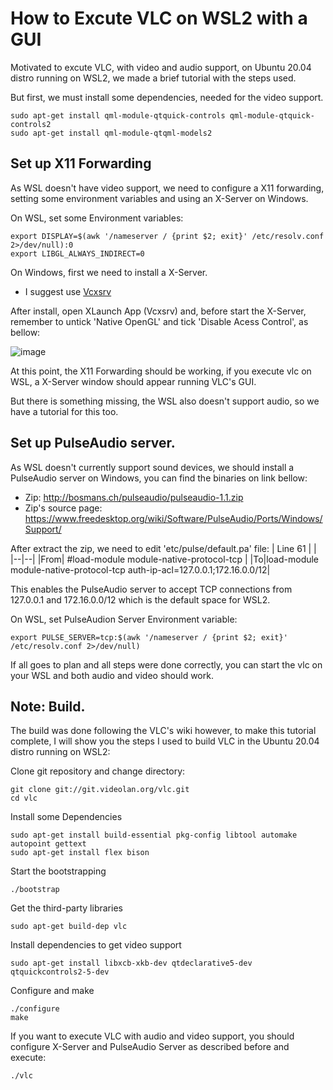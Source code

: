 
# How to Excute VLC on WSL2 with a GUI

Motivated to excute VLC, with video and audio support, on Ubuntu 20.04 distro running on WSL2, we made a brief tutorial with the steps used.

But first, we must install some dependencies, needed for the video support.

`sudo apt-get install qml-module-qtquick-controls qml-module-qtquick-controls2` \
`sudo apt-get install qml-module-qtqml-models2`

## Set up X11 Forwarding

As WSL doesn't have video support, we need to configure a X11 forwarding, setting some environment variables and using an X-Server on Windows.

On WSL, set some Environment variables:

`export DISPLAY=$(awk '/nameserver / {print $2; exit}' /etc/resolv.conf 2>/dev/null):0` \
`export LIBGL_ALWAYS_INDIRECT=0`

On Windows, first we need to install a X-Server. 
- I suggest use [Vcxsrv](https://sourceforge.net/projects/vcxsrv/)

After install, open XLaunch App (Vcxsrv) and, before start the X-Server, remember to untick 'Native OpenGL' and tick 'Disable Acess Control', as bellow:

![image](https://i.imgur.com/2mYaWi0.png)

At this point, the X11 Forwarding should be working, if you execute vlc on WSL, a X-Server window should appear running VLC's GUI.

But there is something missing, the WSL also doesn't support audio, so we have a tutorial for this too.

## Set up PulseAudio server.

As WSL doesn't currently support sound devices, we should install a PulseAudio server on Windows, you can find the binaries on link bellow:
- Zip: http://bosmans.ch/pulseaudio/pulseaudio-1.1.zip
- Zip's source page: https://www.freedesktop.org/wiki/Software/PulseAudio/Ports/Windows/Support/

After extract the zip, we need to edit 'etc/pulse/default.pa' file:
|  Line 61  | |
|--|--|
|From| #load-module module-native-protocol-tcp |
|To|load-module module-native-protocol-tcp auth-ip-acl=127.0.0.1;172.16.0.0/12|

This enables the PulseAudio server to accept TCP connections from 127.0.0.1 and 172.16.0.0/12 which is the default space for WSL2.

On WSL, set PulseAudion Server Environment variable:

`export PULSE_SERVER=tcp:$(awk '/nameserver / {print $2; exit}' /etc/resolv.conf 2>/dev/null)`

If all goes to plan and all steps were done correctly, you can start the vlc on your WSL and both audio and video should work.

## Note: Build.

The build was done following the VLC's wiki however, to make this tutorial complete, I will show you the steps I used to build VLC in the Ubuntu 20.04 distro running on WSL2:

Clone git repository and change directory:

  `git clone git://git.videolan.org/vlc.git` \
  `cd vlc`

Install some Dependencies

  `sudo apt-get install build-essential pkg-config libtool automake autopoint gettext` \
  `sudo apt-get install flex bison `

Start the bootstrapping

  `./bootstrap`

Get the third-party libraries

  `sudo apt-get build-dep vlc`

Install dependencies to get video support

  `sudo apt-get install libxcb-xkb-dev qtdeclarative5-dev qtquickcontrols2-5-dev`

Configure and make

  `./configure` \
  `make`
  
If you want to execute VLC with audio and video support, you should configure X-Server and PulseAudio Server as described before and execute:

  `./vlc`
